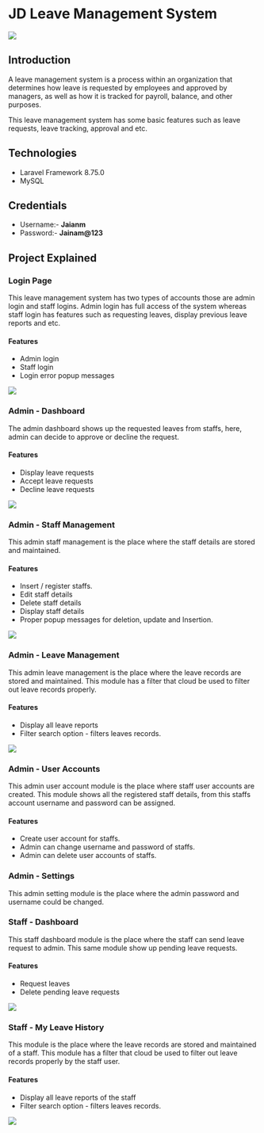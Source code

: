 # JD Leave Management System

![](github-readme-content/admin.png)  


## Introduction

A leave management system is a process within an organization that determines how leave is requested by employees and approved by managers, as well as how it is tracked for payroll, balance, and other purposes.

This leave management system has some basic features such as leave requests, leave tracking, approval and etc.

## Technologies
- Laravel Framework 8.75.0
- MySQL



## Credentials
- Username:- **Jaianm**
- Password:- **Jainam@123**


## Project Explained

### Login Page

This leave management system has two types of accounts those are admin login and staff logins. Admin login has full access of the system whereas staff login has features such as requesting leaves, display previous leave reports and etc.

#### Features
- Admin login
- Staff login
- Login error popup messages

![](github-readme-content/login-page-new.jpg)

### Admin - Dashboard

The admin dashboard shows up the requested leaves from staffs, here, admin can decide to approve or decline the request.

#### Features
- Display leave requests
- Accept leave requests
- Decline leave requests

![](github-readme-content/admin_dash.png)


### Admin - Staff Management

This admin staff management is the place where the staff details are stored and maintained.  

#### Features
- Insert / register staffs.
- Edit staff details
- Delete staff details
- Display staff details
- Proper popup messages for deletion, update and Insertion.

![](github-readme-content/staff_man.png)

### Admin - Leave Management

This admin leave management is the place where the leave records are stored and maintained. This module has a filter that cloud be used to filter out leave records properly.

#### Features
- Display all leave reports
- Filter search option - filters leaves records.

![](github-readme-content/admin11.png)

### Admin - User Accounts

This admin user account module is the place where staff user accounts are created. This module shows all the registered staff details, from this staffs account username and password can be assigned.

#### Features
- Create user account for staffs.
- Admin can change username and password of staffs.
- Admin can delete user accounts of staffs.



### Admin - Settings

This admin setting module is the place where the admin password and username could be changed.


### Staff - Dashboard

This staff dashboard module is the place where the staff can send leave request to admin. This same module show up pending leave requests.

#### Features
- Request leaves
- Delete pending leave requests

![](github-readme-content/staff_dash.png)

### Staff - My Leave History

This module is the place where the leave records are stored and maintained of a staff. This module has a filter that cloud be used to filter out leave records properly by the staff user.

#### Features
- Display all leave reports of the staff
- Filter search option - filters leaves records.

![](github-readme-content/staff_leave.png)






